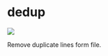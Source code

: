# dedup

![](https://github.com/DoumanAsh/dedup/workflows/Rust/badge.svg)

Remove duplicate lines form file.
